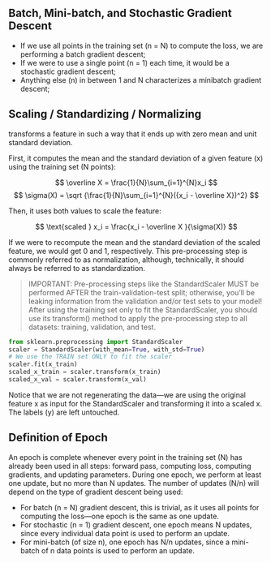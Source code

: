 ## Batch, Mini-batch, and Stochastic Gradient Descent
- If we use all points in the training set (n = N) to compute the loss, we are performing a batch gradient descent;
- If we were to use a single point (n = 1) each time, it would be a stochastic gradient descent;
- Anything else (n) in between 1 and N characterizes a minibatch gradient descent;

## Scaling / Standardizing / Normalizing
transforms a feature in such a way that it ends up with zero mean and unit standard deviation.

First, it computes the mean and the standard deviation of a given feature (x) using the training set (N points):

$$ \overline X = \frac{1}{N}\sum_{i=1}^{N}x_i $$
$$ \sigma(X) = \sqrt {\frac{1}{N}\sum_{i=1}^{N}({x_i - \overline X})^2} $$

Then, it uses both values to scale the feature:

$$  \text{scaled } x_i =  \frac{x_i - \overline X }{\sigma(X)} $$

If we were to recompute the mean and the standard deviation of the scaled feature, we would get 0 and 1, respectively. This pre-processing step is commonly referred to as normalization, although, technically, it should always be referred to as standardization.

> IMPORTANT: 
> Pre-processing steps like the StandardScaler MUST be performed AFTER the train-validation-test split; otherwise, you’ll be leaking information from the 
> validation and/or test sets to your model!
> After using the training set only to fit the StandardScaler, you should use its transform() method to apply the pre-processing step to all datasets: 
> training, validation, and test.

```python
from sklearn.preprocessing import StandardScaler
scaler = StandardScaler(with_mean=True, with_std=True)
# We use the TRAIN set ONLY to fit the scaler
scaler.fit(x_train)
scaled_x_train = scaler.transform(x_train)
scaled_x_val = scaler.transform(x_val)
```
Notice that we are not regenerating the data—we are using the original feature x as input for the StandardScaler and transforming it into a scaled x. The labels (y) are left untouched.

## Definition of Epoch
An epoch is complete whenever every point in the training set (N) has already been used in all steps: forward pass, computing loss, computing gradients, and updating parameters. During one epoch, we perform at least one update, but no more
than N updates.
The number of updates (N/n) will depend on the type of gradient descent being used:
- For batch (n = N) gradient descent, this is trivial, as it uses all points for computing the loss—one epoch is the same as one update.
- For stochastic (n = 1) gradient descent, one epoch means N updates, since every individual data point is used to perform an update.
- For mini-batch (of size n), one epoch has N/n updates, since a mini-batch of n data points is used to perform an update.